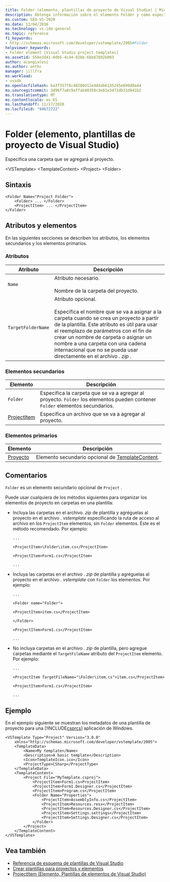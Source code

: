 ```yaml
---
title: Folder (elemento, plantillas de proyecto de Visual Studio) | Microsoft Docs
description: Obtenga información sobre el elemento Folder y cómo especifica una carpeta que se agregará al proyecto.
ms.custom: SEO-VS-2020
ms.date: 11/04/2016
ms.technology: vs-ide-general
ms.topic: reference
f1_keywords:
- http://schemas.microsoft.com/developer/vstemplate/2005#Folder
helpviewer_keywords:
- Folder element [Visual Studio project templates]
ms.assetid: 558e3d41-0db5-4c44-82bb-6bb87892b093
author: acangialosi
ms.author: anthc
manager: jillfra
ms.workload:
- vssdk
ms.openlocfilehash: ba3f357f6c48280d12e4ddab6135245e699d0a44
ms.sourcegitcommit: 3d96f7a8c9affab40358c3e81e3472db31d841b2
ms.translationtype: MT
ms.contentlocale: es-ES
ms.lasthandoff: 11/17/2020
ms.locfileid: "94672722"
---
```

# <a name="folder-element-visual-studio-project-templates"></a>Folder (elemento, plantillas de proyecto de Visual Studio)
Especifica una carpeta que se agregará al proyecto.

 \<VSTemplate> \<TemplateContent>
 \<Project>
 \<Folder>

## <a name="syntax"></a>Sintaxis

```
<Folder Name="Project Folder">
    <Folder> ... </Folder>
    <ProjectItem> ... </ProjectItem>
</Folder>
```

## <a name="attributes-and-elements"></a>Atributos y elementos
 En las siguientes secciones se describen los atributos, los elementos secundarios y los elementos primarios.

### <a name="attributes"></a>Atributos

|Atributo|Descripción|
|---------------|-----------------|
|`Name`|Atributo necesario.<br /><br /> Nombre de la carpeta del proyecto.|
|`TargetFolderName`|Atributo opcional.<br /><br /> Especifica el nombre que se va a asignar a la carpeta cuando se crea un proyecto a partir de la plantilla. Este atributo es útil para usar el reemplazo de parámetros con el fin de crear un nombre de carpeta o asignar un nombre a una carpeta con una cadena internacional que no se pueda usar directamente en el archivo *. zip* .|

### <a name="child-elements"></a>Elementos secundarios

|Elemento|Descripción|
|-------------|-----------------|
|`Folder`|Especifica la carpeta que se va a agregar al proyecto. `Folder` los elementos pueden contener `Folder` elementos secundarios.|
|[ProjectItem](../extensibility/projectitem-element-visual-studio-item-templates.md)|Especifica un archivo que se va a agregar al proyecto.|

### <a name="parent-elements"></a>Elementos primarios

|Elemento|Descripción|
|-------------|-----------------|
|[Proyecto](../extensibility/project-element-visual-studio-templates.md)|Elemento secundario opcional de [TemplateContent](../extensibility/templatecontent-element-visual-studio-templates.md).|

## <a name="remarks"></a>Comentarios
 `Folder` es un elemento secundario opcional de `Project` .

 Puede usar cualquiera de los métodos siguientes para organizar los elementos de proyecto en carpetas en una plantilla:

- Incluya las carpetas en el archivo. *zip* de plantilla y agréguelas al proyecto en el archivo *. vstemplate* especificando la ruta de acceso al archivo en los `ProjectItem` elementos, sin `Folder` elementos. Éste es el método recomendado. Por ejemplo:

     `...`

     `<ProjectItem>\Folder\item.cs</ProjectItem>`

     `<ProjectItem>Form1.cs</ProjectItem>`

     `...`

- Incluya las carpetas en el archivo *. zip* de plantilla y agréguelas al proyecto en el archivo *. vstemplate* con `Folder` los elementos. Por ejemplo:

     `...`

     `<Folder name="Folder">`

     `<ProjectItem>item.cs</ProjectItem>`

     `</Folder>`

     `<ProjectItem>Form1.cs</ProjectItem>`

     `...`

- No incluya carpetas en el archivo *. zip* de plantilla, pero agregue carpetas mediante el `TargetFileName` atributo del `ProjectItem` elemento. Por ejemplo:

     `...`

     `<ProjectItem TargetFileName="\Folder\item.cs">item.cs</ProjectItem>`

     `<ProjectItem>Form1.cs</ProjectItem>`

     `...`

## <a name="example"></a>Ejemplo
 En el ejemplo siguiente se muestran los metadatos de una plantilla de proyecto para una [!INCLUDE[csprcs](../data-tools/includes/csprcs_md.md)] aplicación de Windows.

```
<VSTemplate Type="Project" Version="3.0.0"
    xmlns="http://schemas.microsoft.com/developer/vstemplate/2005">
    <TemplateData>
        <Name>My template</Name>
        <Description>A basic template</Description>
        <Icon>TemplateIcon.ico</Icon>
        <ProjectType>CSharp</ProjectType>
    </TemplateData>
    <TemplateContent>
        <Project File="MyTemplate.csproj">
            <ProjectItem>Form1.cs<ProjectItem>
            <ProjectItem>Form1.Designer.cs</ProjectItem>
            <ProjectItem>Program.cs</ProjectItem>
            <Folder Name="Properties">
                <ProjectItem>AssemblyInfo.cs</ProjectItem>
                <ProjectItem>Resources.resx</ProjectItem>
                <ProjectItem>Resources.Designer.cs</ProjectItem>
                <ProjectItem>Settings.settings</ProjectItem>
                <ProjectItem>Settings.Designer.cs</ProjectItem>
            </Folder>
        </Project>
    </TemplateContent>
</VSTemplate>
```

## <a name="see-also"></a>Vea también
- [Referencia de esquema de plantillas de Visual Studio](../extensibility/visual-studio-template-schema-reference.md)
- [Crear plantillas para proyectos y elementos](../ide/creating-project-and-item-templates.md)
- [ProjectItem (Elemento, Plantillas de elementos de Visual Studio)](../extensibility/projectitem-element-visual-studio-item-templates.md)
